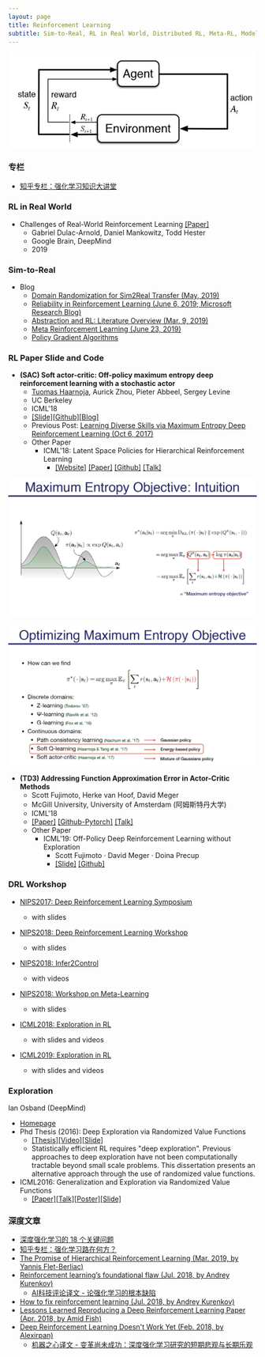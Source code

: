 ```yaml
---
layout: page
title: Reinforcement Learning
subtitle: Sim-to-Real, RL in Real World, Distributed RL, Meta-RL, Model-based RL, Hierarchical RL
---
```


<p style="text-align:center">
<img src="/topics/img/rl_framework.jpg" width="500" />
</p>

### 专栏

- [知乎专栏：强化学习知识大讲堂](https://zhuanlan.zhihu.com/sharerl)

### RL in Real World

- Challenges of Real-World Reinforcement Learning [[Paper]](https://arxiv.org/pdf/1904.12901.pdf)
	- Gabriel Dulac-Arnold, Daniel Mankowitz, Todd Hester
	- Google Brain, DeepMind
	- 2019

### Sim-to-Real

- Blog
	- [Domain Randomization for Sim2Real Transfer (May, 2019)](https://lilianweng.github.io/lil-log/2019/05/05/domain-randomization.html)
	- [Reliability in Reinforcement Learning (June 6, 2019; Microsoft Research Blog)](https://www.microsoft.com/en-us/research/blog/reliability-in-reinforcement-learning/)
	- [Abstraction and RL: Literature Overview (Mar. 9, 2019)](https://david-abel.github.io/blog/posts/rl_abstr.html)
	- [Meta Reinforcement Learning (June 23, 2019)](https://lilianweng.github.io/lil-log/2019/06/23/meta-reinforcement-learning.html)
	- [Policy Gradient Algorithms](https://lilianweng.github.io/lil-log/2018/04/08/policy-gradient-algorithms.html#d4pg)

### RL Paper Slide and Code

- **(SAC) Soft actor-critic: Off-policy maximum entropy deep reinforcement learning with a stochastic actor**
	- [Tuomas Haarnoja](https://people.eecs.berkeley.edu/~haarnoja/), Aurick Zhou, Pieter Abbeel, Sergey Levine
	- UC Berkeley
	- ICML'18
	- [[Slide]](https://drive.google.com/file/d/1rm49ouRtEH4Usjiem3VGDXKrLScSlSBH/view)[[Github]](https://github.com/haarnoja/sac)[[Blog]](https://bair.berkeley.edu/blog/2018/12/14/sac/)
	- Previous Post: [Learning Diverse Skills via Maximum Entropy Deep Reinforcement Learning (Oct 6, 2017)](https://bair.berkeley.edu/blog/2017/10/06/soft-q-learning/) 
	- Other Paper
		- ICML'18: Latent Space Policies for Hierarchical Reinforcement Learning
			- [[Website]](https://sites.google.com/view/latent-space-deep-rl) [[Paper]](https://arxiv.org/abs/1804.02808) [[Github]](https://github.com/haarnoja/sac/) [[Talk]](https://vimeo.com/312265271)

<p style="text-align:center">
<img src="/topics/img/rl/sac-01.jpg" width="650" />
</p>

<p style="text-align:center">
<img src="/topics/img/rl/sac-02.jpg" width="650" />
</p>

- **(TD3) Addressing Function Approximation Error in Actor-Critic Methods**
	- Scott Fujimoto, Herke van Hoof, David Meger
	- McGill University, University of Amsterdam (阿姆斯特丹大学)
	- ICML'18
	- [[Paper]](http://proceedings.mlr.press/v80/fujimoto18a/fujimoto18a.pdf) [[Github-Pytorch]](https://github.com/sfujim/TD3) [[Talk]](https://vimeo.com/312360735)
	- Other Paper
		- ICML'19: Off-Policy Deep Reinforcement Learning without Exploration
			- Scott Fujimoto · David Meger · Doina Precup
			- [[Slide]](https://icml.cc/media/Slides/icml/2019/hallb(11-11-00)-11-12-05-4583-off-policy_deep.pdf) [[Github]](https://github.com/sfujim/BCQ)


### DRL Workshop

- [NIPS2017: Deep Reinforcement Learning Symposium](https://sites.google.com/view/deeprl-symposium-nips2017)
	- with slides

- [NIPS2018: Deep Reinforcement Learning Workshop](https://sites.google.com/view/deep-rl-workshop-nips-2018/home)
	- with slides

- [NIPS2018: Infer2Control](https://sites.google.com/view/infer2control-nips2018/home)
	- with videos

- [NIPS2018: Workshop on Meta-Learning](http://metalearning.ml/2018/)
	- with slides

- [ICML2018: Exploration in RL](https://sites.google.com/view/erl-2018/)
	- with slides and videos

- [ICML2019: Exploration in RL](https://sites.google.com/view/erl-2019/)
	- with slides and videos

### Exploration

Ian Osband (DeepMind)
- [Homepage](https://iosband.github.io/)
- Phd Thesis (2016): Deep Exploration via Randomized Value Functions
	- [[Thesis]](https://searchworks.stanford.edu/view/11891201)[[Video]](https://www.youtube.com/watch?v=ck4GixLs4ZQ)[[Slide]](https://docs.google.com/presentation/d/1lis0yBGT-uIXnAsi0vlP3SuWD2svMErJWy_LYtfzMOA/edit#slide=id.p)
	- Statistically efficient RL requires "deep exploration". Previous approaches to deep exploration have not been computationally tractable beyond small scale problems. This dissertation presents an alternative approach through the use of randomized value functions. 
- ICML2016: Generalization and Exploration via Randomized Value Functions
	- [[Paper]](https://arxiv.org/abs/1402.0635)[[Talk]](http://techtalks.tv/talks/generalization-and-exploration-via-randomized-value-functions/62467/)[[Poster]](https://iosband.github.io/docs/ICML2016_RLSVI_Poster.pdf)[[Slide]](https://docs.google.com/presentation/d/1OkJjM1EGEHbcJM--98hWTc9fZdlMnegY8NFUToYcrLQ/edit?usp=sharing)

### 深度文章

- [深度强化学习的 18 个关键问题](https://zhuanlan.zhihu.com/p/32153603)
- [知乎专栏：强化学习路在何方？](https://zhuanlan.zhihu.com/p/39999667)
- [The Promise of Hierarchical Reinforcement Learning (Mar. 2019, by Yannis Flet-Berliac)](https://thegradient.pub/the-promise-of-hierarchical-reinforcement-learning/)
- [Reinforcement learning’s foundational flaw (Jul. 2018, by Andrey Kurenkov)](https://thegradient.pub/why-rl-is-flawed/)
	- [AI科技评论译文 - 论强化学习的根本缺陷](https://mp.weixin.qq.com/s?__biz=MzI5NTIxNTg0OA==&mid=2247491939&idx=1&sn=4f67123ee48635672185e6a17c3a2104&chksm=ec5456e4db23dff28ac55411e9012ceee118bee98fb9f9a908a94887fc3f0ecbe9ef9f26074b&mpshare=1&scene=1&srcid=0726AM1AhQc0b552WGcrzCxF#rd)
- [How to fix reinforcement learning (Jul. 2018, by Andrey Kurenkov)](https://thegradient.pub/how-to-fix-rl/)
- [Lessons Learned Reproducing a Deep Reinforcement Learning Paper (Apr. 2018, by Amid Fish)](http://amid.fish/reproducing-deep-rl)
- [Deep Reinforcement Learning Doesn't Work Yet (Feb. 2018, by Alexirpan)](https://www.alexirpan.com/2018/02/14/rl-hard.html)
	- [机器之心译文 - 变革尚未成功：深度强化学习研究的短期悲观与长期乐观](https://mp.weixin.qq.com/s?__biz=MzA3MzI4MjgzMw==&mid=2650739470&idx=1&sn=8556f0261844848c62cae514cfa89103&chksm=871ad770b06d5e66d2b52cf985e70ad4995a1cec5fea7390335356eaa20cd94accad5cab8c4c&mpshare=1&scene=1&srcid=0419H6yX1ITVgMi11tHte6Ll#rd)









